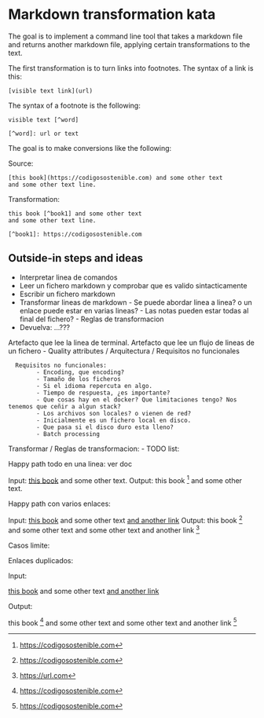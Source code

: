 # Markdown transformation kata

The goal is to implement a command line tool that takes a markdown file and returns another markdown file, applying certain transformations to the text.

The first transformation is to turn links into footnotes. The syntax of a link is this:

```
[visible text link](url)
```

The syntax of a footnote is the following:

```
visible text [^word]

[^word]: url or text 
```

The goal is to make conversions like the following:

Source:

```
[this book](https://codigosostenible.com) and some other text
and some other text line.
```

Transformation:

```
this book [^book1] and some other text 
and some other text line.

[^book1]: https://codigosostenible.com
```

## Outside-in steps and ideas

- Interpretar linea de comandos
- Leer un fichero markdown y comprobar que es valido sintacticamente
- Escribir un fichero markdown
- Transformar lineas de markdown
      - Se puede abordar linea a linea? o un enlace puede estar en varias lineas?
      - Las notas pueden estar todas al final del fichero?
      - Reglas de transformacion
- Devuelva: ...???

Artefacto que lee la linea de terminal.
Artefacto que lee un flujo de lineas de un fichero - Quality attributes / Arquitectura / Requisitos no funcionales

      Requisitos no funcionales:
            - Encoding, que encoding?
            - Tamaño de los ficheros
            - Si el idioma repercuta en algo.
            - Tiempo de respuesta, ¿es importante?
            - Que cosas hay en el docker? Que limitaciones tengo? Nos tenemos que ceñir a algun stack?
            - Los archivos son locales? o vienen de red?
            - Inicialmente es un fichero local en disco.
            - Que pasa si el disco duro esta lleno?
            - Batch processing


 Transformar / Reglas de transformacion:  - TODO list:

Happy path todo en una linea: ver doc

Input:
[this book](https://codigosostenible.com) and some other text.
Output:
this book [^anchor1] and some other text.

[^anchor1]: https://codigosostenible.com

Happy path con varios enlaces:

Input:
[this book](https://codigosostenible.com) and some other text [and another link](http://url.com)
Output:
this book [^anchor1] and some other text and some other text and another link [^anchor2]

[^anchor1]: https://codigosostenible.com
[^anchor2]: https://url.com

Casos limite:

Enlaces duplicados:

Input:

[this book](https://codigosostenible.com) and some other text [and another link](https://codigosostenible.com)

Output:

this book [^anchor1] and some other text and some other text and another link [^anchor1]

[^anchor1]: https://codigosostenible.com
